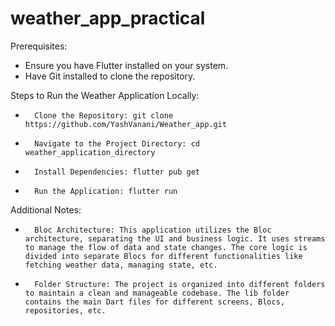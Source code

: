 # weather_app_practical

Prerequisites:

* Ensure you have Flutter installed on your system.
* Have Git installed to clone the repository.

Steps to Run the Weather Application Locally:

* 		Clone the Repository: git clone https://github.com/YashVanani/Weather_app.git
* 		Navigate to the Project Directory: cd weather_application_directory
* 		Install Dependencies: flutter pub get 
* 		Run the Application: flutter run

Additional Notes:

*       Bloc Architecture: This application utilizes the Bloc architecture, separating the UI and business logic. It uses streams to manage the flow of data and state changes. The core logic is divided into separate Blocs for different functionalities like fetching weather data, managing state, etc.
*       Folder Structure: The project is organized into different folders to maintain a clean and manageable codebase. The lib folder contains the main Dart files for different screens, Blocs, repositories, etc.
